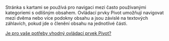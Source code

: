 ﻿Stránka s kartami se používá pro navigaci mezi často používanými kategoriemi s odlišným obsahem. Ovládací prvky Pivot umožňují navigovat mezi dvěma nebo více podokny obsahu a jsou závislé na textových záhlavích, pokud jde o členění obsahu na jednotlivé části.

[Je pro vaše potřeby vhodný ovládací prvek Pivot?](https://docs.microsoft.com/en-us/windows/uwp/design/controls-and-patterns/pivot)

